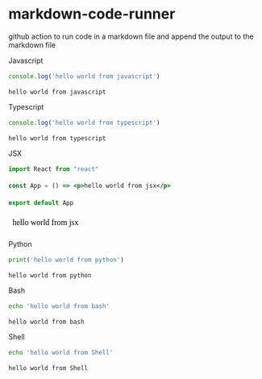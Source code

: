 # markdown-code-runner
github action to run code in a markdown file and append the output to the markdown file

Javascript
``` js
console.log('hello world from javascript')
```

``` markdown-code-runner
hello world from javascript

```

Typescript
``` ts
console.log('hello world from typescript')
```

``` markdown-code-runner
hello world from typescript

```

JSX
``` jsx
import React from "react"

const App = () => <p>hello world from jsx</p>

export default App
```

<!-- markdown-code-runner image-start -->

![rendered jsx](./README.4.png)

<!-- markdown-code-runner image-end -->

Python
``` py
print('hello world from python')
```

``` markdown-code-runner
hello world from python

```

Bash
``` bash
echo 'hello world from bash'
```

``` markdown-code-runner
hello world from bash

```

Shell
``` sh
echo 'hello world from Shell'
```

``` markdown-code-runner
hello world from Shell

```
